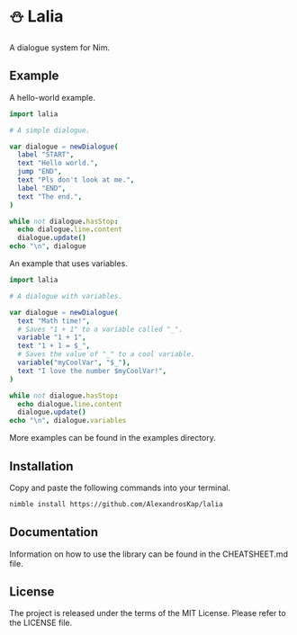 # ⛄ Lalia

A dialogue system for Nim.

## Example

A hello-world example.

```nim
import lalia

# A simple dialogue.

var dialogue = newDialogue(
  label "START",
  text "Hello world.",
  jump "END",
  text "Pls don't look at me.",
  label "END",
  text "The end.",
)

while not dialogue.hasStop:
  echo dialogue.line.content
  dialogue.update()
echo "\n", dialogue
```

An example that uses variables.

```nim
import lalia

# A dialogue with variables.

var dialogue = newDialogue(
  text "Math time!",
  # Saves "1 + 1" to a variable called "_".
  variable "1 + 1",
  text "1 + 1 = $_",
  # Saves the value of "_" to a cool variable.
  variable("myCoolVar", "$_"),
  text "I love the number $myCoolVar!",
)

while not dialogue.hasStop:
  echo dialogue.line.content
  dialogue.update()
echo "\n", dialogue.variables
```

More examples can be found in the examples directory.

## Installation

Copy and paste the following commands into your terminal.

```sh
nimble install https://github.com/AlexandrosKap/lalia
```

## Documentation

Information on how to use the library can be found in the CHEATSHEET.md file.

## License

The project is released under the terms of the MIT License.
Please refer to the LICENSE file.
